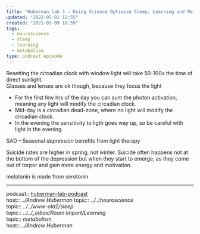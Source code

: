 ```yaml
---
title: "Huberman lab 3 – Using Science Optimize Sleep, Learning and Metabolism"
updated: "2022-05-01 12:55"
created: "2021-03-09 10:59"
tags:
  - neuroscience
  - sleep
  - learning
  - metabolism
type: podcast episode
---
```


Resetting the circadian clock with window light will take 50-100x the time of direct sunlight.  
Glasses and lenses are ok though, because they focus the light

* For the first few hrs of the day you can sum the photon activation, meaning any light will modify the circadian clock.
* Mid-day is a circadian dead-zone, where no light will modify the circadian clock.
* In the evening the sensitivity to ligth goes way up, so be careful with light in the evening.

SAD – Seasonal *depression* benefits from light therapy

Suicide rates are higher in spring, not winter. 
Suicide often happens not at the bottom of the depression but when they start to emerge, as they come out of torpor and gain more energy and motivation.

melatonin is made from serotonin

---

podcast:: [huberman-lab-podcast](huberman-lab-podcast.md)  
host:: *../Andrew Huberman*
topic:: *../../neuroscience*  
topic:: *../../www-old2/sleep*  
topic:: *../../_inbox/Roam Import/Learning*  
topic:: *metabolism*  
host:: *../Andrew Huberman*
